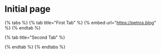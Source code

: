 # Initial page

{% tabs %}
{% tab title="First Tab" %}
{% embed url="https://petros.blog" %}
{% endtab %}

{% tab title="Second Tab" %}

{% endtab %}
{% endtabs %}


